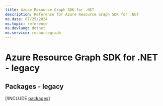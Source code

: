 ```yaml
---
title: Azure Resource Graph SDK for .NET
description: Reference for Azure Resource Graph SDK for .NET
ms.date: 07/25/2024
ms.topic: reference
ms.devlang: dotnet
ms.service: resourcegraph
---
```

# Azure Resource Graph SDK for .NET - legacy
## Packages - legacy
[!INCLUDE [packages](resource-graph-index.md)]